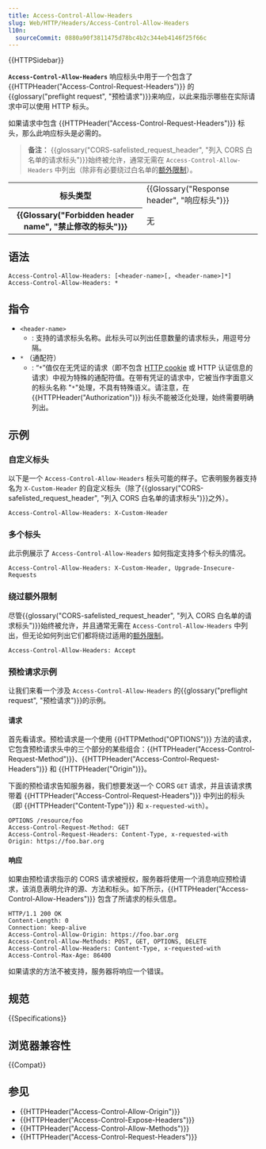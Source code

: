 ```yaml
---
title: Access-Control-Allow-Headers
slug: Web/HTTP/Headers/Access-Control-Allow-Headers
l10n:
  sourceCommit: 0880a90f3811475d78bc4b2c344eb4146f25f66c
---
```


{{HTTPSidebar}}

**`Access-Control-Allow-Headers`** 响应标头中用于一个包含了 {{HTTPHeader("Access-Control-Request-Headers")}} 的{{glossary("preflight request", "预检请求")}}来响应，以此来指示哪些在实际请求中可以使用 HTTP 标头。

如果请求中包含 {{HTTPHeader("Access-Control-Request-Headers")}} 标头，那么此响应标头是必需的。

> **备注：** {{glossary("CORS-safelisted_request_header", "列入 CORS 白名单的请求标头")}}始终被允许，通常无需在 `Access-Control-Allow-Headers` 中列出（除非有必要绕过白名单的[额外限制](/zh-CN/docs/Glossary/CORS-safelisted_request_header#额外限制)）。

<table class="properties">
  <tbody>
    <tr>
      <th scope="row">标头类型</th>
      <td>{{Glossary("Response header", "响应标头")}}</td>
    </tr>
    <tr>
      <th scope="row">{{Glossary("Forbidden header name", "禁止修改的标头")}}</th>
      <td>无</td>
    </tr>
  </tbody>
</table>

## 语法

```http
Access-Control-Allow-Headers: [<header-name>[, <header-name>]*]
Access-Control-Allow-Headers: *
```

## 指令

- `<header-name>`
  - : 支持的请求标头名称。此标头可以列出任意数量的请求标头，用逗号分隔。
- `*` （通配符）
  - : “`*`”值仅在无凭证的请求（即不包含 [HTTP cookie](/zh-CN/docs/Web/HTTP/Cookies) 或 HTTP 认证信息的请求）中视为特殊的通配符值。在带有凭证的请求中，它被当作字面意义的标头名称 "`*`"处理，不具有特殊语义。请注意，在 {{HTTPHeader("Authorization")}} 标头不能被泛化处理，始终需要明确列出。

## 示例

### 自定义标头

以下是一个 `Access-Control-Allow-Headers` 标头可能的样子。它表明服务器支持名为 `X-Custom-Header` 的自定义标头（除了{{glossary("CORS-safelisted_request_header", "列入 CORS 白名单的请求标头")}}之外）。

```http
Access-Control-Allow-Headers: X-Custom-Header
```

### 多个标头

此示例展示了 `Access-Control-Allow-Headers` 如何指定支持多个标头的情况。

```http
Access-Control-Allow-Headers: X-Custom-Header, Upgrade-Insecure-Requests
```

### 绕过额外限制

尽管{{glossary("CORS-safelisted_request_header", "列入 CORS 白名单的请求标头")}}始终被允许，并且通常无需在 `Access-Control-Allow-Headers` 中列出，但无论如何列出它们都将绕过适用的[额外限制](/zh-CN/docs/Glossary/CORS-safelisted_request_header#额外限制)。

```http
Access-Control-Allow-Headers: Accept
```

### 预检请求示例

让我们来看一个涉及 `Access-Control-Allow-Headers` 的{{glossary("preflight request", "预检请求")}}的示例。

#### 请求

首先看请求。预检请求是一个使用 {{HTTPMethod("OPTIONS")}} 方法的请求，它包含预检请求头中的三个部分的某些组合：{{HTTPHeader("Access-Control-Request-Method")}}、{{HTTPHeader("Access-Control-Request-Headers")}} 和 {{HTTPHeader("Origin")}}。

下面的预检请求告知服务器，我们想要发送一个 CORS `GET` 请求，并且该请求携带着 {{HTTPHeader("Access-Control-Request-Headers")}} 中列出的标头（即 {{HTTPHeader("Content-Type")}} 和 `x-requested-with`）。

```http
OPTIONS /resource/foo
Access-Control-Request-Method: GET
Access-Control-Request-Headers: Content-Type, x-requested-with
Origin: https://foo.bar.org
```

#### 响应

如果由预检请求指示的 CORS 请求被授权，服务器将使用一个消息响应预检请求，该消息表明允许的源、方法和标头。如下所示，{{HTTPHeader("Access-Control-Allow-Headers")}} 包含了所请求的标头信息。

```http
HTTP/1.1 200 OK
Content-Length: 0
Connection: keep-alive
Access-Control-Allow-Origin: https://foo.bar.org
Access-Control-Allow-Methods: POST, GET, OPTIONS, DELETE
Access-Control-Allow-Headers: Content-Type, x-requested-with
Access-Control-Max-Age: 86400
```

如果请求的方法不被支持，服务器将响应一个错误。

## 规范

{{Specifications}}

## 浏览器兼容性

{{Compat}}

## 参见

- {{HTTPHeader("Access-Control-Allow-Origin")}}
- {{HTTPHeader("Access-Control-Expose-Headers")}}
- {{HTTPHeader("Access-Control-Allow-Methods")}}
- {{HTTPHeader("Access-Control-Request-Headers")}}
